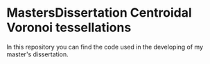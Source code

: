 # MastersDissertation Centroidal Voronoi tessellations 
In this repository you can find the code used in the developing of my master's dissertation.
